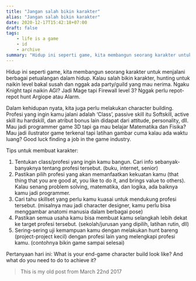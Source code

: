 ```yaml
---
title: "Jangan salah bikin karakter"
alias: "Jangan salah bikin karakter"
date: 2020-12-17T15:42:18+07:00
draft: false
tags: 
    - life is a game
    - id
    - archive
summary: "Hidup ini seperti game, kita membangun seorang karakter untuk menjalani berbagai petualangan dalam hidup. Kalau salah bikin karakter, hunting untuk naikin level bakal susah dan nggak ada party/guild yang mau nerima. Dalam kehidupan nyata, kita juga perlu melakukan character building. Profesi yang ingin kamu jalani adalah ‘Class’, passive skill itu Softskill, active skill itu hardskill, dan atribut bonus lain didapat dari attitude, personality, dll."
---
```


Hidup ini seperti game, kita membangun seorang karakter untuk menjalani berbagai petualangan dalam hidup. Kalau salah bikin karakter, hunting untuk naikin level bakal susah dan nggak ada party/guild yang mau nerima. Ngaku Knight tapi naikin AGI? Jadi Mage tapi Firewall level 3? Nggak perlu repot-repot hunt Argiope atau Alarm.

Dalam kehidupan nyata, kita juga perlu melakukan character building. Profesi yang ingin kamu jalani adalah ‘Class’, passive skill itu Softskill, active skill itu hardskill, dan atribut bonus lain didapat dari attitude, personality, dll. Mau jadi programmer game 3D tapi ga mau belajar Matematika dan Fisika? Mau jadi ilustrator game terkenal tapi latihan gambar cuma kalau ada waktu luang? Good luck finding a job in the game industry.

Tips untuk membuat karakter:

1. Tentukan class/profesi yang ingin kamu bangun. Cari info sebanyak-banyaknya tentang profesi tersebut. (buku, internet, senior)
2. Pastikan pilih profesi yang akan memanfaatkan kekuatan kamu (that thing that you are good at, you like to do it, and brings value to others). Kalau senang problem solving, matematika, dan logika, ada baiknya kamu jadi programmer.
3. Cari tahu skillset yang perlu kamu kuasai untuk mendukung profesi tersebut. (misalnya mau jadi character designer, kamu perlu bisa menggambar anatomi manusia dalam berbagai pose)
4. Pastikan semua usaha kamu bisa membuat kamu selangkah lebih dekat ke target profesi tersebut. (sekolah/jurusan yang dipilih, latihan rutin, dll)
5. Sering-sering uji kemampuan kamu dengan melakukan hunt bareng (project-project kecil) dengan profesi lain yang melengkapi profesi kamu. (contohnya bikin game sampai selesai)

Pertanyaan hari ini: What is your end-game character build look like? And what do you need to do to achieve it?

> This is my old post from March 22nd 2017
